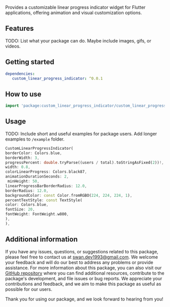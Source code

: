 Provides a customizable linear progress indicator widget for Flutter applications, offering animation and visual customization options.

## Features

TODO: List what your package can do. Maybe include images, gifs, or videos.

## Getting started

```yaml
dependencies:
   custom_linear_progress_indicator: ^0.0.1

```
## How to use

```dart
import 'package:custom_linear_progress_indicator/custom_linear_progress_indicator.dart';

```
## Usage

TODO: Include short and useful examples for package users. Add longer examples
to `/example` folder.

```dart
CustomLinearProgressIndicator(
borderColor: Colors.blue,
borderWidth: 3,
progressPercent: double.tryParse((users / total).toStringAsFixed(2))!,
width: 0.8,
colorLinearProgress: Colors.black87,
animationDurationSeconds: 2,
 minHeight: 50,
linearProgressBarBorderRadius: 12.0,
borderRadius: 12.0,
backgroundColor: const Color.fromRGBO(224, 224, 224, 1),
percentTextStyle: const TextStyle(
color: Colors.blue,
fontSize: 20,
fontWeight: FontWeight.w800,
),
),
```

## Additional information

If you have any issues, questions, or suggestions related to this package, please feel free to contact us at [swan.dev1993@gmail.com](mailto:swan.dev1993@gmail.com). We welcome your feedback and will do our best to address any problems or provide assistance.
For more information about this package, you can also visit our [GitHub repository](https://github.com/SwanFlutter/custom_linear_progress_indicator) where you can find additional resources, contribute to the package's development, and file issues or bug reports. We appreciate your contributions and feedback, and we aim to make this package as useful as possible for our users.

Thank you for using our package, and we look forward to hearing from you!
